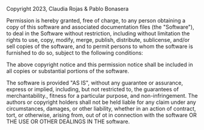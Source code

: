 Copyright 2023, Claudia Rojas & Pablo Bonasera

Permission is hereby granted, free of charge, to any person obtaining a copy of this software and associated documentation files (the "Software"), to deal in the Software without restriction, including without limitation the rights to use, copy, modify, merge, publish, distribute, sublicense, and/or sell copies of the software, and to permit persons to whom the software is furnished to do so, subject to the following conditions:

The above copyright notice and this permission notice shall be included in all copies or substantial portions of the software.

The software is provided "AS IS", without any guarantee or assurance, express or implied, including, but not restricted to, the guarantees of merchantability., fitness for a particular purpose, and non-infringement. The authors or copyright holders shall not be held liable for any claim under any circumstances, damages, or other liability, whether in an action of contract, tort, or otherwise, arising from, out of ot in connection with the software OR THE USE OR OTHER DEALINGS IN THE software.
